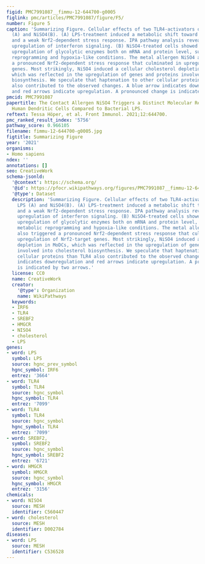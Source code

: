 ```yaml
---
figid: PMC7991087__fimmu-12-644700-g0005
figlink: pmc/articles/PMC7991087/figure/F5/
number: Figure 5
caption: 'Summarizing Figure. Cellular effects of two TLR4-activators on MoDCs: LPS
  (A) and NiSO4(B). (A) LPS-treatment induced a metabolic shift toward glycolysis
  and a weak Nrf2-dependent stress response. IPA pathway analysis revealed a strong
  upregulation of interferon signaling. (B) NiSO4-treated cells showed a distinct
  upregulation of glycolytic enzymes both on mRNA and protein level, suggesting metabolic
  reprogramming and hypoxia-like conditions. The metal allergen NiSO4 also triggered
  a pronounced Nrf2-dependent stress response that culminated in upregulation of Nrf2-target
  genes. Most strikingly, NiSO4 induced a cellular cholesterol depletion in MoDCs,
  which was reflected in the upregulation of genes and proteins involved into cholesterol
  biosynthesis. We speculate that haptenation to other cellular proteins than TLR4
  also contributed to the observed changes. A blue arrow indicates downregulation
  and red arrows indicate upregulation. A pronounced change is indicated by two arrows.'
pmcid: PMC7991087
papertitle: The Contact Allergen NiSO4 Triggers a Distinct Molecular Response in Primary
  Human Dendritic Cells Compared to Bacterial LPS.
reftext: Tessa Höper, et al. Front Immunol. 2021;12:644700.
pmc_ranked_result_index: '5756'
pathway_score: 0.966105
filename: fimmu-12-644700-g0005.jpg
figtitle: Summarizing Figure
year: '2021'
organisms:
- Homo sapiens
ndex: ''
annotations: []
seo: CreativeWork
schema-jsonld:
  '@context': https://schema.org/
  '@id': https://pfocr.wikipathways.org/figures/PMC7991087__fimmu-12-644700-g0005.html
  '@type': Dataset
  description: 'Summarizing Figure. Cellular effects of two TLR4-activators on MoDCs:
    LPS (A) and NiSO4(B). (A) LPS-treatment induced a metabolic shift toward glycolysis
    and a weak Nrf2-dependent stress response. IPA pathway analysis revealed a strong
    upregulation of interferon signaling. (B) NiSO4-treated cells showed a distinct
    upregulation of glycolytic enzymes both on mRNA and protein level, suggesting
    metabolic reprogramming and hypoxia-like conditions. The metal allergen NiSO4
    also triggered a pronounced Nrf2-dependent stress response that culminated in
    upregulation of Nrf2-target genes. Most strikingly, NiSO4 induced a cellular cholesterol
    depletion in MoDCs, which was reflected in the upregulation of genes and proteins
    involved into cholesterol biosynthesis. We speculate that haptenation to other
    cellular proteins than TLR4 also contributed to the observed changes. A blue arrow
    indicates downregulation and red arrows indicate upregulation. A pronounced change
    is indicated by two arrows.'
  license: CC0
  name: CreativeWork
  creator:
    '@type': Organization
    name: WikiPathways
  keywords:
  - IRF6
  - TLR4
  - SREBF2
  - HMGCR
  - NISO4
  - cholesterol
  - LPS
genes:
- word: LPS
  symbol: LPS
  source: hgnc_prev_symbol
  hgnc_symbol: IRF6
  entrez: '3664'
- word: TLR4
  symbol: TLR4
  source: hgnc_symbol
  hgnc_symbol: TLR4
  entrez: '7099'
- word: TLR4
  symbol: TLR4
  source: hgnc_symbol
  hgnc_symbol: TLR4
  entrez: '7099'
- word: SREBF2,
  symbol: SREBF2
  source: hgnc_symbol
  hgnc_symbol: SREBF2
  entrez: '6721'
- word: HMGCR
  symbol: HMGCR
  source: hgnc_symbol
  hgnc_symbol: HMGCR
  entrez: '3156'
chemicals:
- word: NISO4
  source: MESH
  identifier: C560447
- word: cholesterol
  source: MESH
  identifier: D002784
diseases:
- word: LPS
  source: MESH
  identifier: C536528
---
```

